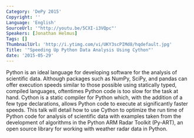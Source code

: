 ```yaml
---
Category: 'DePy 2015'
Copyright: ''
Language: 'English'
SourceUrl: '"http://youtu.be/5CXI-i3VQpc"'
Speakers: [Jonathan Helmus]
Tags: []
ThumbnailUrl: 'http://i.ytimg.com/vi/UKY3scPIMd8/hqdefault.jpg'
Title: '"Speeding Up Python Data Analysis Using Cython"'
date: '2015-05-29'
---
```

Python is an ideal language for developing software for the analysis of scientific data.  Although packages such as NumPy, SciPy, and pandas can offer execution speeds similar to those possible using statically typed, compiled languages, oftentimes Python code is too slow for the task at hand.  Cython is a static compiler for Python which, with the addition of a few type declarations, allows Python code to execute at significantly faster speeds.  This talk will detail how to use Cython to optimize the run time of Python code for analysis of scientific data with examples taken from the development of algorithms in the Python ARM Radar Toolkit (Py-ART), an open source library for working with weather radar data in Python.